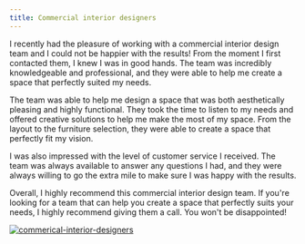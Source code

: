 ```yaml
---
title: Commercial interior designers
---
```


I recently had the pleasure of working with a commercial interior design team and I could not be happier with the results! From the moment I first contacted them, I knew I was in good hands. The team was incredibly knowledgeable and professional, and they were able to help me create a space that perfectly suited my needs.

The team was able to help me design a space that was both aesthetically pleasing and highly functional. They took the time to listen to my needs and offered creative solutions to help me make the most of my space. From the layout to the furniture selection, they were able to create a space that perfectly fit my vision.

I was also impressed with the level of customer service I received. The team was always available to answer any questions I had, and they were always willing to go the extra mile to make sure I was happy with the results.

Overall, I highly recommend this commercial interior design team. If you're looking for a team that can help you create a space that perfectly suits your needs, I highly recommend giving them a call. You won't be disappointed!

[![commerical-interior-designers](<https://dabuttonfactory.com/button.png?t=CHECK+SERVICE&f=Noto+Sans-Bold&ts=26&tc=fff&hp=45&vp=20&c=11&bgt=unicolored&bgc=4bd42f>)](<https://www.bark.com/?a_aid=5d2d0e83cdc39>)